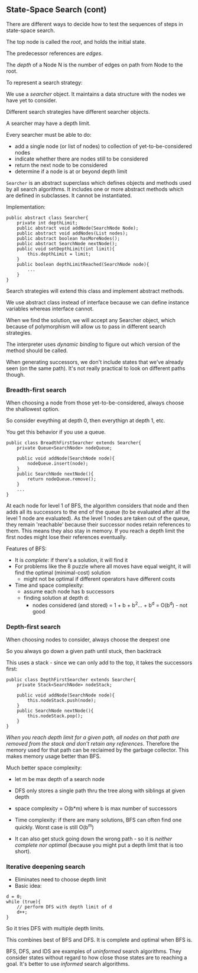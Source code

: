 ## State-Space Search (cont)

There are different ways to decide how to test the sequences of steps in state-space search.

The top node is called the _root_, and holds the initial state.

The predecessor references are _edges_.

The _depth_ of a Node N is the number of edges on path from Node to the root.

To represent a search strategy:

We use a _searcher_ object. It maintains a data structure with the nodes we have yet to consider.

Different search strategies have different searcher objects. 

A searcher may have a depth limit.

Every searcher must be able to do:

- add a single node  (or list of nodes) to collection of yet-to-be-considered nodes
- indicate whether there are nodes still to be considered
- return the next node to be considered
- determine if a node is at or beyond depth limit

`Searcher` is an abstract superclass which defines objects and methods used by all search algorithms. It includes one or more abstract methods which are defined in subclasses. It cannot be instantiated.

Implementation:

```
public abstract class Searcher{
    private int depthLimit;
    public abstract void addNode(SearchNode Node);
    public abstract void addNodes(List nodes);
    public abstract boolean hasMoreNodes();
    public abstract SearchNode nextNode();
    public void setDepthLimit(int limit){
        this.depthLimit = limit;
    }
    public boolean depthLimitReached(SearchNode node){
        ...
    }
}
```
Search strategies will extend this class and implement abstract methods.

We use abstract class instead of interface because we can define instance variables whereas interface cannot.

When we find the solution, we will accept any Searcher object, which because of polymorphism will allow us to pass in different search strategies.

The interpreter uses _dynamic binding_ to figure out which version of the method should be called.

When generating successors, we don't include states that we've already seen (on the same path). It's not really practical to look on different paths though.

### Breadth-first search

When choosing a node from those yet-to-be-considered, always choose the shallowest option.

So consider eveything at depth 0, then everythign at depth 1, etc.

You get this behavior if you use a queue.

```
public class BreadthFirstSearcher extends Searcher{
    private Queue<SearchNode> nodeQueue;

    public void addNode(SearchNode node){
        nodeQueue.insert(node);
    }
    public SearchNode nextNode(){
        return nodeQueue.remove();
    }
    ...
}
```

At each node for level 1 of BFS, the algorithm considers that node and then adds all its successors to the end of the queue (to be evaluated after all the level 1 node are evaluated). As the level 1 nodes are taken out of the queue, they remain 'reachable' because their successor nodes retain references to them. This means they also stay in memory. If you reach a depth limit the first nodes might lose their references eventually.

Features of BFS:

- It is _complete_: if there's a solution, it will find it
- For problems like the 8 puzzle where all moves have equal weight, it will find the optimal (minimal-cost) solution
    - might not be optimal if different operators have different costs
- Time and space complexity:
    - assume each node has b successors
    - finding solution at depth d:
        - nodes considered (and stored) = 1 + b + b<sup>2</sup>... + b<sup>d</sup> = O(b<sup>d</sup>) - not good

### Depth-first search

When choosing nodes to consider, always choose the deepest one

So you always go down a given path until stuck, then backtrack

This uses a stack - since we can only add to the top, it takes the successors first:

```
public class DepthFirstSearcher extends Searcher{
    private Stack<SearchNode> nodeStack;
    
    public void addNode(SearchNode node){
        this.nodeStack.push(node);
    }
    public SearchNode nextNode(){
        this.nodeStack.pop();
    }
}
```
_When you reach depth limit for a given path, all nodes on that path are removed from the stack and don't retain any references_. Therefore the memory used for that path can be reclaimed by the garbage collector. This makes memory usage better than BFS.

Much better space complexity:
- let m be max depth of a search node
- DFS only stores a single path thru the tree along with siblings at given depth
- space complexity = O(b*m)  where b is max number of successors
- Time complexity: if there are many solutions, BFS can often find one quickly. Worst case is still O(b<sup>m</sup>)

- It can also get stuck going down the wrong path - so it is _neither complete nor optimal_ (because you might put a depth limit that is too short).

### Iterative deepening search

- Eliminates need to choose depth limit
- Basic idea:
```
d = 0;
while (true){
    // perform DFS with depth limit of d
    d++;
}
```
So it tries DFS with multiple depth limits.

This combines best of BFS and DFS. It is complete and optimal when BFS is.

BFS, DFS, and IDS are examples of _uninformed_ search algorithms. They consider states without regard to how close those states are to reaching a goal. It's better to use _informed_ search algorithms.

